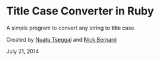 Title Case Converter in Ruby
============================
A simple program to convert any string to title case.

Created by [Nuatu Tseggai](https://github.com/Nuatu) and [Nick Bernard](https://github.com/nrbernard)

July 21, 2014


